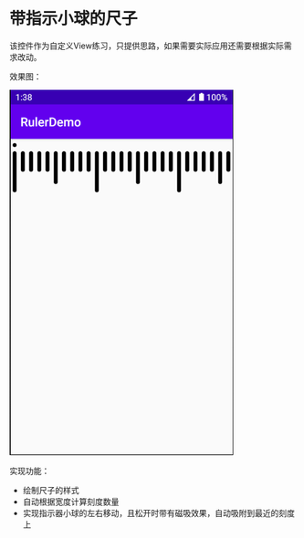 # 带指示小球的尺子

该控件作为自定义View练习，只提供思路，如果需要实际应用还需要根据实际需求改动。

效果图：

![1608255495411](images/1608255495411.png)

实现功能：

* 绘制尺子的样式
* 自动根据宽度计算刻度数量
* 实现指示器小球的左右移动，且松开时带有磁吸效果，自动吸附到最近的刻度上